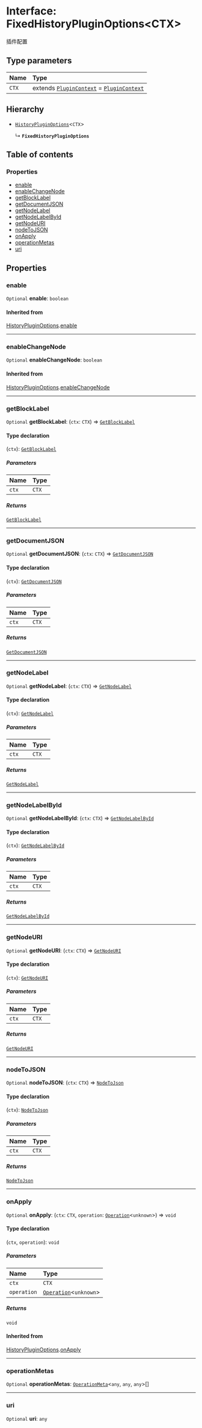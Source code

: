 # Interface: FixedHistoryPluginOptions\<CTX>

插件配置

## Type parameters

| Name | Type |
| :------ | :------ |
| `CTX` | extends [`PluginContext`](/auto-docs/fixed-layout-editor/variables/PluginContext-1.md) = [`PluginContext`](/auto-docs/fixed-layout-editor/variables/PluginContext-1.md) |

## Hierarchy

* [`HistoryPluginOptions`](/auto-docs/fixed-layout-editor/interfaces/HistoryPluginOptions.md)<`CTX`>

  ↳ **`FixedHistoryPluginOptions`**

## Table of contents

### Properties

* [enable](/auto-docs/fixed-layout-editor/interfaces/FixedHistoryPluginOptions.md#enable)
* [enableChangeNode](/auto-docs/fixed-layout-editor/interfaces/FixedHistoryPluginOptions.md#enablechangenode)
* [getBlockLabel](/auto-docs/fixed-layout-editor/interfaces/FixedHistoryPluginOptions.md#getblocklabel)
* [getDocumentJSON](/auto-docs/fixed-layout-editor/interfaces/FixedHistoryPluginOptions.md#getdocumentjson)
* [getNodeLabel](/auto-docs/fixed-layout-editor/interfaces/FixedHistoryPluginOptions.md#getnodelabel)
* [getNodeLabelById](/auto-docs/fixed-layout-editor/interfaces/FixedHistoryPluginOptions.md#getnodelabelbyid)
* [getNodeURI](/auto-docs/fixed-layout-editor/interfaces/FixedHistoryPluginOptions.md#getnodeuri)
* [nodeToJSON](/auto-docs/fixed-layout-editor/interfaces/FixedHistoryPluginOptions.md#nodetojson)
* [onApply](/auto-docs/fixed-layout-editor/interfaces/FixedHistoryPluginOptions.md#onapply)
* [operationMetas](/auto-docs/fixed-layout-editor/interfaces/FixedHistoryPluginOptions.md#operationmetas)
* [uri](/auto-docs/fixed-layout-editor/interfaces/FixedHistoryPluginOptions.md#uri)

## Properties

### enable

`Optional` **enable**: `boolean`

#### Inherited from

[HistoryPluginOptions](/auto-docs/fixed-layout-editor/interfaces/HistoryPluginOptions.md).[enable](/auto-docs/fixed-layout-editor/interfaces/HistoryPluginOptions.md#enable)

***

### enableChangeNode

`Optional` **enableChangeNode**: `boolean`

#### Inherited from

[HistoryPluginOptions](/auto-docs/fixed-layout-editor/interfaces/HistoryPluginOptions.md).[enableChangeNode](/auto-docs/fixed-layout-editor/interfaces/HistoryPluginOptions.md#enablechangenode)

***

### getBlockLabel

`Optional` **getBlockLabel**: (`ctx`: `CTX`) => [`GetBlockLabel`](/auto-docs/fixed-layout-editor/types/GetBlockLabel.md)

#### Type declaration

(`ctx`): [`GetBlockLabel`](/auto-docs/fixed-layout-editor/types/GetBlockLabel.md)

##### Parameters

| Name | Type |
| :------ | :------ |
| `ctx` | `CTX` |

##### Returns

[`GetBlockLabel`](/auto-docs/fixed-layout-editor/types/GetBlockLabel.md)

***

### getDocumentJSON

`Optional` **getDocumentJSON**: (`ctx`: `CTX`) => [`GetDocumentJSON`](/auto-docs/fixed-layout-editor/types/GetDocumentJSON.md)

#### Type declaration

(`ctx`): [`GetDocumentJSON`](/auto-docs/fixed-layout-editor/types/GetDocumentJSON.md)

##### Parameters

| Name | Type |
| :------ | :------ |
| `ctx` | `CTX` |

##### Returns

[`GetDocumentJSON`](/auto-docs/fixed-layout-editor/types/GetDocumentJSON.md)

***

### getNodeLabel

`Optional` **getNodeLabel**: (`ctx`: `CTX`) => [`GetNodeLabel`](/auto-docs/fixed-layout-editor/types/GetNodeLabel.md)

#### Type declaration

(`ctx`): [`GetNodeLabel`](/auto-docs/fixed-layout-editor/types/GetNodeLabel.md)

##### Parameters

| Name | Type |
| :------ | :------ |
| `ctx` | `CTX` |

##### Returns

[`GetNodeLabel`](/auto-docs/fixed-layout-editor/types/GetNodeLabel.md)

***

### getNodeLabelById

`Optional` **getNodeLabelById**: (`ctx`: `CTX`) => [`GetNodeLabelById`](/auto-docs/fixed-layout-editor/types/GetNodeLabelById.md)

#### Type declaration

(`ctx`): [`GetNodeLabelById`](/auto-docs/fixed-layout-editor/types/GetNodeLabelById.md)

##### Parameters

| Name | Type |
| :------ | :------ |
| `ctx` | `CTX` |

##### Returns

[`GetNodeLabelById`](/auto-docs/fixed-layout-editor/types/GetNodeLabelById.md)

***

### getNodeURI

`Optional` **getNodeURI**: (`ctx`: `CTX`) => [`GetNodeURI`](/auto-docs/fixed-layout-editor/types/GetNodeURI.md)

#### Type declaration

(`ctx`): [`GetNodeURI`](/auto-docs/fixed-layout-editor/types/GetNodeURI.md)

##### Parameters

| Name | Type |
| :------ | :------ |
| `ctx` | `CTX` |

##### Returns

[`GetNodeURI`](/auto-docs/fixed-layout-editor/types/GetNodeURI.md)

***

### nodeToJSON

`Optional` **nodeToJSON**: (`ctx`: `CTX`) => [`NodeToJson`](/auto-docs/fixed-layout-editor/types/NodeToJson.md)

#### Type declaration

(`ctx`): [`NodeToJson`](/auto-docs/fixed-layout-editor/types/NodeToJson.md)

##### Parameters

| Name | Type |
| :------ | :------ |
| `ctx` | `CTX` |

##### Returns

[`NodeToJson`](/auto-docs/fixed-layout-editor/types/NodeToJson.md)

***

### onApply

`Optional` **onApply**: (`ctx`: `CTX`, `operation`: [`Operation`](/auto-docs/fixed-layout-editor/interfaces/Operation.md)<`unknown`>) => `void`

#### Type declaration

(`ctx`, `operation`): `void`

##### Parameters

| Name | Type |
| :------ | :------ |
| `ctx` | `CTX` |
| `operation` | [`Operation`](/auto-docs/fixed-layout-editor/interfaces/Operation.md)<`unknown`> |

##### Returns

`void`

#### Inherited from

[HistoryPluginOptions](/auto-docs/fixed-layout-editor/interfaces/HistoryPluginOptions.md).[onApply](/auto-docs/fixed-layout-editor/interfaces/HistoryPluginOptions.md#onapply)

***

### operationMetas

`Optional` **operationMetas**: [`OperationMeta`](/auto-docs/fixed-layout-editor/interfaces/OperationMeta.md)<`any`, `any`, `any`>\[]

***

### uri

`Optional` **uri**: `any`
